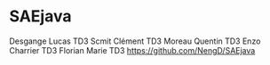 # SAEjava
Desgange Lucas TD3
Scmit Clément TD3
Moreau Quentin TD3
Enzo Charrier TD3
Florian Marie TD3
https://github.com/NengD/SAEjava
